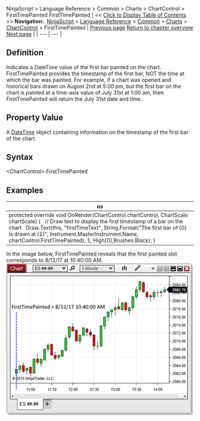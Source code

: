 ﻿
NinjaScript \> Language Reference \> Common \> Charts \> ChartControl \> FirstTimePainted
FirstTimePainted
| \<\< [Click to Display Table of Contents](firsttimepainted.md) \>\> **Navigation:**     [NinjaScript](ninjascript.md) \> [Language Reference](language_reference_wip.md) \> [Common](common.md) \> [Charts](chart.md) \> [ChartControl](chartcontrol.md) \> FirstTimePainted | [Previous page](crosshairtype.md) [Return to chapter overview](chartcontrol.md) [Next page](chartcontrol_getbarpaintwidth.md) |
| --- | --- |
## Definition
Indicates a DateTime value of the first bar painted on the chart. 
 
FirstTimePainted provides the timestamp of the first bar, NOT the time at which the bar was painted. For example, if a chart was opened and historical bars drawn on August 2nd at 5:00 pm, but the first bar on the chart is painted at a time\-axis value of July 31st at 1:00 am, then FirstTimePainted will return the July 31st date and time.
## 
## Property Value
A [DateTime](https://msdn.microsoft.com/en-us/library/system.datetime(v=vs.110).aspx) object containing information on the timestamp of the first bar of the chart.
## 
## Syntax
\<ChartControl\>.FirstTimePainted
## 
## Examples
| ns |
| --- |
| protected override void OnRender(ChartControl chartControl, ChartScale chartScale) {    // Draw text to display the first timestamp of a bar on the chart    Draw.Text(this, "firstTimeText", String.Format("The first bar of {0} is drawn at {1}", Instrument.MasterInstrument.Name, chartControl.FirstTimePainted), 1, High\[0],Brushes.Black); } |

In the image below, FirstTimePainted reveals that the first painted slot corresponds to 8/12/17 at 10:40:00 AM.
 
![ChartControl_FirstTimePainted](chartcontrol_firsttimepainted.png)

